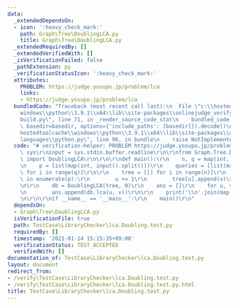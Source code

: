 ```yaml
---
data:
  _extendedDependsOn:
  - icon: ':heavy_check_mark:'
    path: Graph\Tree\DoublingLCA.py
    title: Graph\Tree\DoublingLCA.py
  _extendedRequiredBy: []
  _extendedVerifiedWith: []
  _isVerificationFailed: false
  _pathExtension: py
  _verificationStatusIcon: ':heavy_check_mark:'
  attributes:
    PROBLEM: https://judge.yosupo.jp/problem/lca
    links:
    - https://judge.yosupo.jp/problem/lca
  bundledCode: "Traceback (most recent call last):\n  File \"c:\\hostedtoolcache\\\
    windows\\python\\3.9.1\\x64\\lib\\site-packages\\onlinejudge_verify\\documentation\\\
    build.py\", line 71, in _render_source_code_stat\n    bundled_code = language.bundle(stat.path,\
    \ basedir=basedir, options={'include_paths': [basedir]}).decode()\n  File \"c:\\\
    hostedtoolcache\\windows\\python\\3.9.1\\x64\\lib\\site-packages\\onlinejudge_verify\\\
    languages\\python.py\", line 96, in bundle\n    raise NotImplementedError\nNotImplementedError\n"
  code: "# verification-helper: PROBLEM https://judge.yosupo.jp/problem/lca\r\nimport\
    \ sys\r\ninput = sys.stdin.buffer.readline\r\n\r\nfrom Graph.Tree.DoublingLCA\
    \ import DoublingLCA\r\n\r\n\r\ndef main():\r\n    n, q = map(int, input().split())\r\
    \n    p = list(map(int, input().split()))\r\n    queries = [list(map(int, input().split()))\
    \ for i in range(q)]\r\n\r\n    tree = [[] for i in range(n)]\r\n    for u, v\
    \ in enumerate(p):\r\n        u += 1\r\n        tree[u].append(v)\r\n        tree[v].append(u)\r\
    \n\r\n    db = DoublingLCA(tree, 0)\r\n    ans = []\r\n    for u, v in queries:\r\
    \n        ans.append(db.lca(u, v))\r\n\r\n    print('\\n'.join(map(str, ans)))\r\
    \n\r\n\r\nif __name__ == '__main__':\r\n    main()\r\n"
  dependsOn:
  - Graph\Tree\DoublingLCA.py
  isVerificationFile: true
  path: TestCase\LibraryChecker\lca.Doubling.test.py
  requiredBy: []
  timestamp: '2021-01-14 15:15:35+09:00'
  verificationStatus: TEST_ACCEPTED
  verifiedWith: []
documentation_of: TestCase\LibraryChecker\lca.Doubling.test.py
layout: document
redirect_from:
- /verify\TestCase\LibraryChecker\lca.Doubling.test.py
- /verify\TestCase\LibraryChecker\lca.Doubling.test.py.html
title: TestCase\LibraryChecker\lca.Doubling.test.py
---
```


